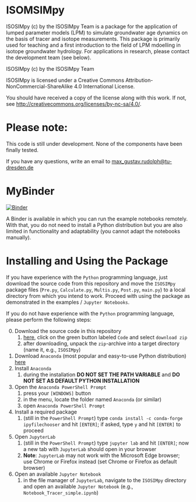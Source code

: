 # ISOMSIMpy

ISOSIMpy (c) by the ISOSIMpy Team is a package for the application of lumped parameter models (LPM) to simulate groundwater age dynamics on the basis of tracer and isotope measurements. This package is primarily used for teaching and a first introduction to the field of LPM mdoelling in isotope groundwater hydrology. For applications in research, please contact the development team (see below).

ISOSIMpy (c) by the ISOSIMpy Team

ISOSIMpy is licensed under a
Creative Commons Attribution-NonCommercial-ShareAlike 4.0 International License.

You should have received a copy of the license along with this
work. If not, see <http://creativecommons.org/licenses/by-nc-sa/4.0/>.

# Please note:

This code is still under development. None of the components have been finally tested.

If you have any questions, write an email to max_gustav.rudolph@tu-dresden.de

# MyBinder

[![Binder](https://mybinder.org/badge_logo.svg)](https://mybinder.org/v2/gh/jvollhueter/ISOSIMpy/ISOSIMpy_FHDGGV)

A Binder is available in which you can run the example notebooks remotely. With that, you do not need to install a Python distribution but you are also limited in functionality and adaptability (you cannot adapt the notebooks manually).

# Installing and Using the Package

If you have experience with the `Python` programming language, just download the source code from this repository and move the `ISOSIMpy` package files (`Pre.py`, `Calculate.py`, `Multis.py`, `Post.py`, `main.py`) to a local directory from which you intend to work. Proceed with using the package as demonstrated in the examples / `Jupyter Notebooks`.

If you do not have experience with the `Python` programming language, please perform the following steps:

0. Download the source code in this repository
    1. [here](https://github.com/jvollhueter/ISOSIMpy/tree/ISOSIMpy_FHDGGV), click on the green button labeled `Code` and select `download zip`
    2. after downloading, unpack the `zip`-archive into a target directory (name it, e.g., `ISOSIMpy`)
1. Download `Anaconda` (most popular and easy-to-use Python distribution) [here](https://www.anaconda.com/products/distribution)
2. Install `Anaconda`
    1. during the installation **DO NOT SET THE PATH VARIABLE** and **DO NOT SET AS DEFAULT PYTHON INSTALLATION**
3. Open the `Anaconda PowerShell Prompt`
    1. press your `[WINDOWS]` button
    2. in the menu, locate the folder named `Anaconda` (or similar)
    3. open `Anaconda PowerShell Prompt`
4. Install a required package
    1. (still in the `PowerShell Prompt`) type `conda install -c conda-forge ipyfilechooser` and hit `[ENTER]`; if asked, type `y` and hit `[ENTER]` to proceed
5. Open `JupyterLab`
    1. (still in the `PowerShell Prompt`) type `jupyter lab` and hit `[ENTER]`; now a new tab with `JupyterLab` should open in your browser
    2. **Note**: `JupyterLab` may not work with the Microsoft Edge browser; use Chrome or Firefox instead (set Chrome or Firefox as default browser)
6. Open an available `Jupyter Notebook`
    1. in the file manager of `JupyterLab`, navigate to the `ISOSIMpy` directory and open an available `Jupyter Notebook` (e.g., `Notebook_Tracer_simple.ipynb`)
